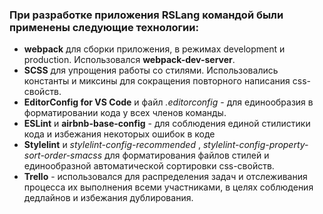 ### При разработке приложения RSLang командой были применены следующие технологии:

- **webpack** для сборки приложения, в режимах development и production. Использовался **webpack-dev-server**.
- **SCSS** для упрощения работы со стилями. Использовались константы и миксины для сокращения повторного написания css-свойств.
- **EditorConfig for VS Code** и файл _.editorconfig_ - для единообразия в форматировании кода у всех членов команды.
- **ESLint** и **airbnb-base-config** - для соблюдения единой стилистики кода и избежания некоторых ошибок в коде
- **Stylelint** и _stylelint-config-recommended_ , _stylelint-config-property-sort-order-smacss_ для форматирования файлов стилей и единообразной автоматической сортировки css-свойств.
- **Trello** - использовался для распределения задач и отслеживания процесса их выполнения всеми участниками, в целях соблюдения дедлайнов и избежания дублирования.